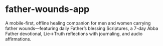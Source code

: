 # father-wounds-app
A mobile-first, offline healing companion for men and women carrying father wounds—featuring daily Father’s blessing Scriptures, a 7-day Abba Father devotional, Lie→Truth reflections with journaling, and audio affirmations.

